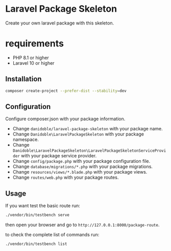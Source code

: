 # Laravel Package Skeleton

Create your own laravel package with this skeleton.

# requirements

* PHP 8.1 or higher
* Laravel 10 or higher

## Installation

```bash
composer create-project --prefer-dist --stability=dev
```

## Configuration

Configure composer.json with your package information.

* Change `danidoble/laravel-package-skeleton` with your package name.
* Change `Danidoble\LaravelPackageSkeleton` with your package namespace.
* Change `Danidoble\LaravelPackageSkeleton\LaravelPackageSkeletonServiceProvider` with your package service provider.
* Change `config/package.php` with your package configuration file.
* Change `database/migrations/*.php` with your package migrations.
* Change `resources/views/*.blade.php` with your package views.
* Change `routes/web.php` with your package routes.

## Usage

If you want test the basic route run:

```bash
./vendor/bin/testbench serve
```

then open your browser and go to `http://127.0.0.1:8000/package-route`.

to check the complete list of commands run:

```bash
./vendor/bin/testbench list
```
